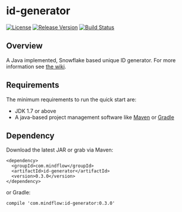 # id-generator
[![License](https://img.shields.io/badge/license-Apache%202-green.svg)](https://www.apache.org/licenses/LICENSE-2.0) [![Release Version](https://img.shields.io/badge/release-0.3.0-red.svg)](https://github.com/TiFG/id-generator/releases) [![Build Status](https://travis-ci.org/TiFG/id-generator.svg?branch=master)](https://travis-ci.org/TiFG/id-generator)

## Overview
A Java implemented, Snowflake based unique ID generator. For more information see [the wiki](https://github.com/TiFG/id-generator/wiki).

## Requirements
The minimum requirements to run the quick start are:
* JDK 1.7 or above
* A java-based project management software like [Maven](https://maven.apache.org/) or [Gradle](http://gradle.org/)


## Dependency
Download the latest JAR or grab via Maven:
```
<dependency>
  <groupId>com.mindflow</groupId>
  <artifactId>id-generator</artifactId>
  <version>0.3.0</version>
</dependency>
```
or Gradle:
```
compile 'com.mindflow:id-generator:0.3.0'
```